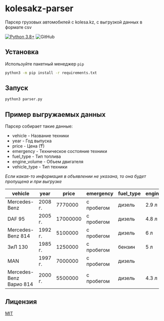 # kolesakz-parser

Парсер грузовых автомобилей с kolesa.kz, с выгрузкой данных в формате csv

[![Python 3.8+](https://img.shields.io/badge/python-3.8+-blue.svg)](https://www.python.org/downloads/)
![GitHub](https://img.shields.io/github/license/bekbolsky/kolesakz-parser)

## Установка

Используйте пакетный менеджер `pip`

```sh
python3 -m pip install -r requirements.txt
```

## Запуск

```sh
python3 parser.py
```

## Пример выгружаемых данных

Парсер собирает такие данные:

- vehicle - Название техники
- year - Год выпуска
- price - Цена (₸)
- emergency - Техническое состояние техники
- fuel_type - Тип топлива
- engine_volume - Объем двигателя
- vehicle_type - Тип техники

_Если какая-то информация в объявлении не указана, то она будет пропущена и при выгрузке_

| vehicle                 | year    | price    | emergency  | fuel_type | engine_volume | vehicle_type |
| ----------------------- | ------- | -------- | ---------- | --------- | ------------- | ------------ |
| Mercedes-Benz           | 2008 г. | 7770000  | с пробегом | дизель    | 2.9 л         | фургон       |
| DAF 95                  | 2005 г. | 17000000 | с пробегом | дизель    | 4.8 л         |              |
| Mercedes-Benz 814       | 1992 г. | 5100000  | с пробегом | дизель    | 6 л           | фургон       |
| ЗиЛ 130                 | 1985 г. | 1250000  | с пробегом | бензин    | 5 л           | самосвал     |
| MAN                     | 1997 г. | 7000000  | с пробегом | дизель    |               | тягач        |
| Mercedes-Benz Варио 814 | 2000 г. | 5500000  | с пробегом | дизель    | 4.3 л         | фургон       |

## Лицензия

[MIT](https://choosealicense.com/licenses/mit/)
